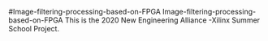 #Image-filtering-processing-based-on-FPGA
Image-filtering-processing-based-on-FPGA
This is the 2020 New Engineering Alliance -Xilinx Summer School Project.
